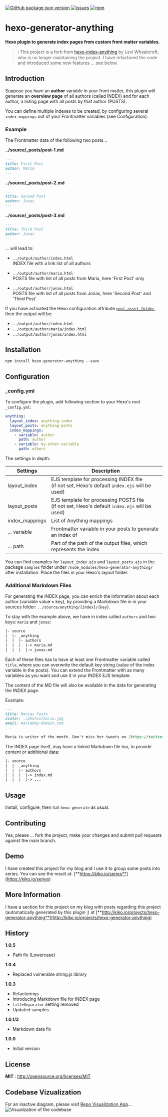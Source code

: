 [![GitHub package.json version](https://img.shields.io/github/package-json/v/kristofzerbe/hexo-generator-anything?label=version&style=flat-square)](https://github.com/kristofzerbe/hexo-generator-anything/blob/main/package.json)
[![issues](https://img.shields.io/github/issues/kristofzerbe/hexo-generator-anything?label=github%20issues&style=flat-square)](https://github.com/kristofzerbe/hexo-generator-anything/issues)
[![npm](https://img.shields.io/npm/dm/hexo-generator-anything?label=npm%20downloads&style=flat-square)](https://www.npmjs.com/package/hexo-generator-anything)

# hexo-generator-anything

**Hexo plugin to generate index pages from custom front matter variables.**

> :information_source: This project is a fork from [hexo-index-anything](https://github.com/leviwheatcroft/hexo-index-anything) by Levi Wheatcroft, who is no longer maintaining the project. I have refactored the code and introduced some new features ... see below.

## Introduction

Suppose you have an **author** variable in your front matter, this plugin will generate an **overview page** of all authors (called INDEX) and for each author, a listing page with all posts by that author (POSTS).

You can define multiple indexes to be created, by configuring several ``index-mappings`` out of your Frontmatter variables (see Configuration).

### Example

The Frontmatter data of the following two posts...

**../source/_posts/post-1.md**
``` md 
---
title: First Post
author: Maria
---
```

**../source/_posts/post-2.md**

``` md
---
title: Second Post
author: Jonas
---
```

**../source/_posts/post-3.md**

``` md
---
title: Third Post
author: Jonas
---
```

... will lead to:
- ``../output/author/index.html``  
INDEX file with a link list of all authors

- ``../output/author/maria.html``  
POSTS file with list of all posts from Maria, here 'First Post' only

- ``../output/author/jonas.html``  
POSTS file with list of all posts from Jonas, here 'Second Post' and 'Third Post'

If you have activated the Hexo configuration attribute [``post_asset_folder``](https://hexo.io/docs/asset-folders.html), then the output will be:

- ``../output/author/index.html``
- ``../output/author/maria/index.html``
- ``../output/author/jonas/index.html``

## Installation

``npm install hexo-generator-anything --save``

## Configuration

### _config.yml

To configure the plugin, add following section to your Hexo's root ``_config.yml``:

```yml
anything:
  layout_index: anything-index
  layout_posts: anything-posts
  index_mappings:
    - variable: author
      path: author
    - variable: my-other-variable
      path: others

```

The settings in depth:

| Settings | Description |
|---------|------------|
| layout_index | EJS template for processing INDEX file<br>(if not set, Hexo's default ``index.ejs`` will be used) |
| layout_posts | EJS template for processing POSTS file<br>(if not set, Hexo's default ``index.ejs`` will be used) |
| index_mappings | List of Anything mappings |
| ... variable | Frontmatter variable in your posts to generate an index of |
| ... path | Part of the path of the output files, which represents the index |

You can find examples for ``layout_index.ejs`` and ``layout_posts.ejs`` in the package ``samples`` folder under ``/node_modules/hexo-generator-anything/`` after installation. Place the files in your Hexo's layout folder.

### Additional Markdown Files

For generating the INDEX page, you can enrich the information about each author (variable value = key), by providing a Markdown file in in your sources folder: ``../source/anything/{index}/{key}``.

To stay with the example above, we have in index called ``authors`` and two keys: ``maria`` and ``jonas``:

``` txt
|- source
|  |- _anything
|  |  |- authors
|  |  |  |-> maria.md
|  |  |  |-> jonas.md 
```

Each of these files has to have at least one Frontmatter variable called ``title``, where you can overwrite the default key string (value of the index variable in the posts). You can extend the Frontmatter with as many variables as you want and use it in your INDEX EJS template.

The content of the MD file will also be available in the data for generating the INDEX page.

Example:

```md
---
title: Marias Posts
avatar: ./photos/maria.jpg
email: maria@my-domain.com
---

Maria is writer of the month. Don't miss her tweets on [https://twitter.com/maria](https://twitter.com/maria)
```

The INDEX page itself, may have a linked Markdown file too, to provide content or additional data:

```txt
|- source
|  |- _anything
|  |  |- authors
|  |  |  |-> index.md
|  |  |  |-> ...
```


## Usage

Install, configure, then run `hexo generate` as usual.

## Contributing

Yes, please ... fork the project, make your changes and submit pull requests against the main branch.

## Demo

I have created this project for my blog and I use it to group some posts into series. You can see the result at: [**https://kiko.io/series**](https://kiko.io/series)

## More Information
I have a section for this project on my blog with posts regarding this project (automatically generated by this plugin ;) at [**http://kiko.io/projects/hexo-generator-anything**](http://kiko.io/projects/hexo-generator-anything)

## History
**1.0.5**
- Path fix (Lowercase)

**1.0.4**
- Replaced vulnerable string.js library

**1.0.3**
- Refactorings
- Introducing Markdown file for INDEX page
- ``titleSeparator`` setting removed
- Updated samples

**1.0.1/2**
- Markdown data fix

**1.0.0**
- Initial version

## License

**MIT** : http://opensource.org/licenses/MIT

## Codebase Vizualization
For an inactive diagram, please visit [Repo Visualization App](https://octo-repo-visualization.vercel.app/?repo=kristofzerbe%2Fhexo-generator-anything)...
![Visualization of the codebase](./DIAGRAM.svg)
